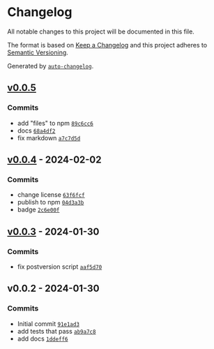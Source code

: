# Changelog

All notable changes to this project will be documented in this file.

The format is based on [Keep a Changelog](https://keepachangelog.com/en/1.0.0/)
and this project adheres to [Semantic Versioning](https://semver.org/spec/v2.0.0.html).

Generated by [`auto-changelog`](https://github.com/CookPete/auto-changelog).

## [v0.0.5](https://github.com/nichoth/ephemeral-crypto/compare/v0.0.4...v0.0.5)

### Commits

- add "files" to npm [`89c6cc6`](https://github.com/nichoth/ephemeral-crypto/commit/89c6cc6c0d16b3aa78a3b3a0ab3c82eef6f6bc7f)
- docs [`68a4df2`](https://github.com/nichoth/ephemeral-crypto/commit/68a4df28367acaee1eaceeeac980f1ec7a899319)
- fix markdown [`a7c7d5d`](https://github.com/nichoth/ephemeral-crypto/commit/a7c7d5dd4737e8abadde363ffebcd8c06a8d6199)

## [v0.0.4](https://github.com/nichoth/ephemeral-crypto/compare/v0.0.3...v0.0.4) - 2024-02-02

### Commits

- change license [`63f6fcf`](https://github.com/nichoth/ephemeral-crypto/commit/63f6fcf21015bb5d56645f01e7c03929cb5a04b6)
- publish to npm [`04d3a3b`](https://github.com/nichoth/ephemeral-crypto/commit/04d3a3b000e7844d15b6d42e270fdcb859b0dd5b)
- badge [`2c6e00f`](https://github.com/nichoth/ephemeral-crypto/commit/2c6e00f779c1cabb48082e30490c2d5ec5b9a948)

## [v0.0.3](https://github.com/nichoth/ephemeral-crypto/compare/v0.0.2...v0.0.3) - 2024-01-30

### Commits

- fix postversion script [`aaf5d70`](https://github.com/nichoth/ephemeral-crypto/commit/aaf5d700af10a7a88e545d8b451cc906e07e98d2)

## v0.0.2 - 2024-01-30

### Commits

- Initial commit [`91e1ad3`](https://github.com/nichoth/ephemeral-crypto/commit/91e1ad366a31002f947ec42ef1006fbc88048e2c)
- add tests that pass [`ab9a7c8`](https://github.com/nichoth/ephemeral-crypto/commit/ab9a7c895aa07e4e93a72a5ec697e8b0418188ad)
- add docs [`1ddeff6`](https://github.com/nichoth/ephemeral-crypto/commit/1ddeff600ba404aee5bef6fe55429631c69f7dbf)
